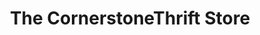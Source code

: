 ---
title: "The CornerstoneThrift Store"
url: /rapid-city/the-cornerstonethrift-store/
shop: Gebrauchtwaren
---